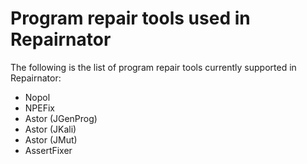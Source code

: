 # Program repair tools used in Repairnator

The following is the list of program repair tools currently supported in Repairnator:
  - Nopol
  - NPEFix
  - Astor (JGenProg)
  - Astor (JKali)
  - Astor (JMut)
  - AssertFixer
